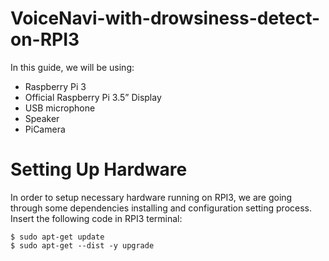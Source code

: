 # VoiceNavi-with-drowsiness-detect-on-RPI3

In this guide, we will be using:

  - Raspberry Pi 3
  - Official Raspberry Pi 3.5” Display
  - USB microphone
  - Speaker
  - PiCamera

Setting Up Hardware
===================

In order to setup necessary hardware running on RPI3, we are going through some dependencies installing and configuration setting process. Insert the following code in RPI3 terminal:

```
$ sudo apt-get update
$ sudo apt-get --dist -y upgrade
```

